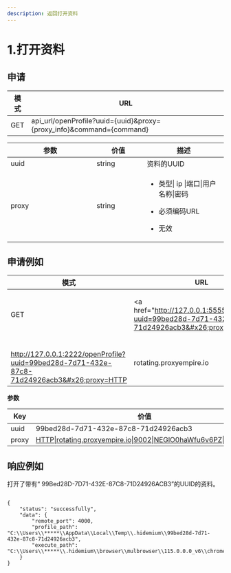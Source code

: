 ```yaml
---
description: 返回打开资料
---
```


# 1.打开资料

## 申请

| 模式  | URL                                                                      |
| --- | ------------------------------------------------------------------------ |
| GET | api\_url/openProfile?uuid={uuid}\&proxy={proxy\_info}\&command={command} |

<table><thead><tr><th width="184">参数</th><th width="101">价值</th><th>描述</th></tr></thead><tbody><tr><td>uuid</td><td>string</td><td>资料的UUID</td></tr><tr><td>proxy</td><td>string</td><td><ul><li>类型| ip |端口|用户名称|密码</li></ul><ul><li>必须编码URL</li></ul><ul><li>无效</li></ul></td></tr></tbody></table>

## 申请例如

| 模式  | URL                                                                                                                                                                                                                                                                                                                            |
| --- | ------------------------------------------------------------------------------------------------------------------------------------------------------------------------------------------------------------------------------------------------------------------------------------------------------------------------------ |
| GET | <p><a href="http://127.0.0.1:5555/openProfile?uuid=99bed28d-7d71-432e-87c8-71d24926acb3&#x26;proxy=HTTP|rotating.proxyempire.io|9002|NEGlO0haWfu6v6PZ|pass123">	<br>http://127.0.0.1:2222/openProfile?uuid=99bed28d-7d71-432e-87c8-71d24926acb3&#x26;proxy=HTTP|rotating.proxyempire.io|9002|NEGlO0haWfu6v6PZ|pass123</a></p> |

**参数**

| Key   | 价值                                                                                                                                                                                                                  |
| ----- | ------------------------------------------------------------------------------------------------------------------------------------------------------------------------------------------------------------------- |
| uuid  | 99bed28d-7d71-432e-87c8-71d24926acb3                                                                                                                                                                                |
| proxy | [HTTP\|rotating.proxyempire.io\|9002\|NEGlO0haWfu6v6PZ\|pass123](http://127.0.0.1:5555/openProfile?uuid=99bed28d-7d71-432e-87c8-71d24926acb3\&proxy=HTTP\|rotating.proxyempire.io\|9002\|NEGlO0haWfu6v6PZ\|pass123) |

## 响应例如

打开了带有“ 99Bed28D-7D71-432E-87C8-71D24926ACB3”的UUID的资料。

```

{
    "status": "successfully",
    "data": {
        "remote_port": 4000,
        "profile_path": "C:\\Users\\*****\\AppData\\Local\\Temp\\.hidemium\\99bed28d-7d71-432e-87c8-71d24926acb3",
        "execute_path": "C:\\Users\\*****\\.hidemium\\browser\\mulbrowser\\115.0.0.0_v6\\chrome.exe"
    }
}
```
